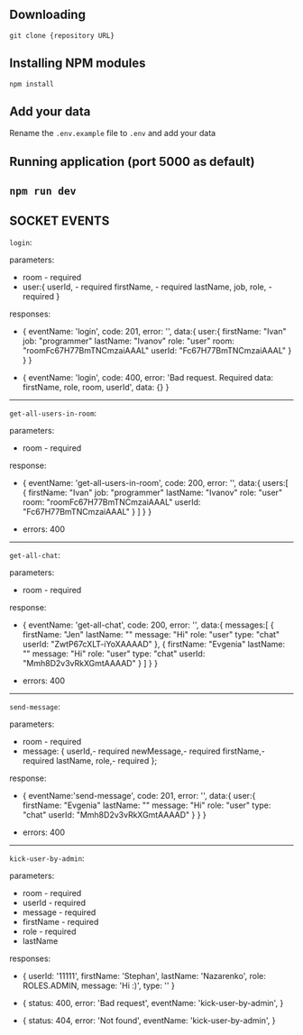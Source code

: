 ## Downloading

`git clone {repository URL}`

## Installing NPM modules

`npm install`

## Add your data

Rename the `.env.example` file to `.env` and add your data

## Running application (port 5000 as default)

## `npm run dev`

## SOCKET EVENTS

`login`:

parameters:

- room - required
- user:{
  userId, - required
  firstName, - required
  lastName,
  job,
  role, - required
  }

responses:

- {
  eventName: 'login',
  code: 201,
  error: '',
  data:{
  user:{
  firstName: "Ivan"
  job: "programmer"
  lastName: "Ivanov"
  role: "user"
  room: "roomFc67H77BmTNCmzaiAAAL"
  userId: "Fc67H77BmTNCmzaiAAAL"
  }
  }
  }

- {
  eventName: 'login',
  code: 400,
  error: 'Bad request. Required data: firstName, role, room, userId',
  data: {}
  }

---

`get-all-users-in-room`:

parameters:

- room - required

response:

- {
  eventName: 'get-all-users-in-room',
  code: 200,
  error: '',
  data:{
  users:[
  {
  firstName: "Ivan"
  job: "programmer"
  lastName: "Ivanov"
  role: "user"
  room: "roomFc67H77BmTNCmzaiAAAL"
  userId: "Fc67H77BmTNCmzaiAAAL"
  }
  ]
  }
  }

- errors: 400

---

`get-all-chat`:

parameters:

- room - required

response:

- {
  eventName: 'get-all-chat',
  code: 200,
  error: '',
  data:{
  messages:[
  {
  firstName: "Jen"
  lastName: ""
  message: "Hi"
  role: "user"
  type: "chat"
  userId: "ZwtP67cXLT-iYoXAAAAD"
  },
  {
  firstName: "Evgenia"
  lastName: ""
  message: "Hi"
  role: "user"
  type: "chat"
  userId: "Mmh8D2v3vRkXGmtAAAAD"
  }
  ]
  }
  }

- errors: 400

---

`send-message`:

parameters:

- room - required
- message: {
  userId,- required
  newMessage,- required
  firstName,- required
  lastName,
  role,- required
  };

response:

- {
  eventName:'send-message',
  code: 201,
  error: '',
  data:{
  user:{
  firstName: "Evgenia"
  lastName: ""
  message: "Hi"
  role: "user"
  type: "chat"
  userId: "Mmh8D2v3vRkXGmtAAAAD"
  }
  }
  }

- errors: 400

---

`kick-user-by-admin`:

parameters:

- room - required
- userId - required
- message - required
- firstName - required
- role - required
- lastName

responses:

- {
  userId: '11111',
  firstName: 'Stephan',
  lastName: 'Nazarenko',
  role: ROLES.ADMIN,
  message: 'Hi :)',
  type: ''
  }

- {
  status: 400,
  error: 'Bad request',
  eventName: 'kick-user-by-admin',
  }

- {
  status: 404,
  error: 'Not found',
  eventName: 'kick-user-by-admin',
  }
